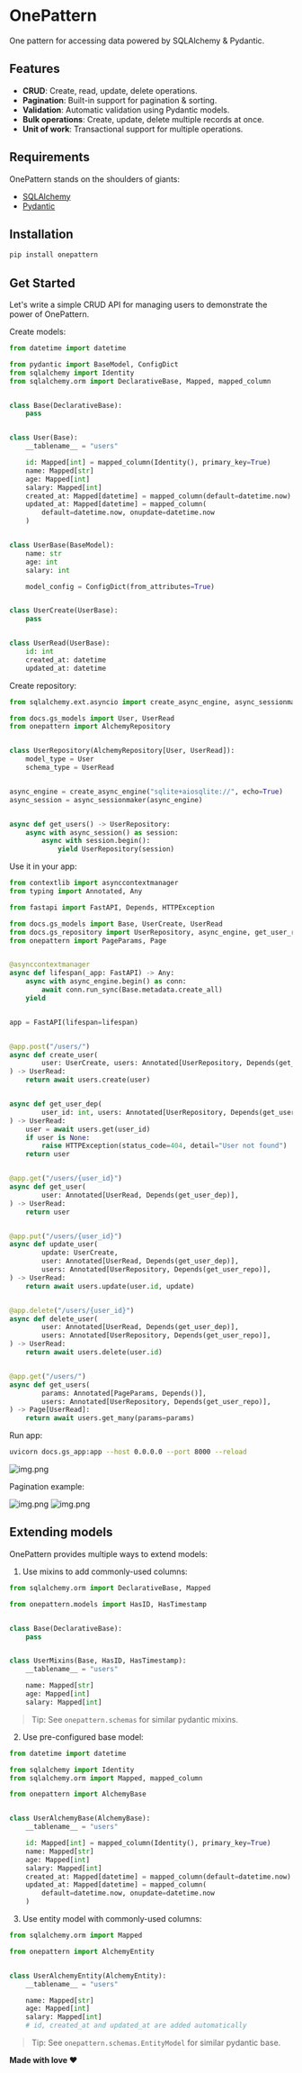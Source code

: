 # OnePattern

One pattern for accessing data powered by SQLAlchemy & Pydantic.

## Features

- **CRUD**: Create, read, update, delete operations.
- **Pagination**: Built-in support for pagination & sorting.
- **Validation**: Automatic validation using Pydantic models.
- **Bulk operations**: Create, update, delete multiple records at once.
- **Unit of work**: Transactional support for multiple operations.

## Requirements

OnePattern stands on the shoulders of giants:

- [SQLAlchemy](https://www.sqlalchemy.org/)
- [Pydantic](https://pydantic-docs.helpmanual.io/)

## Installation

```bash
pip install onepattern
```

## Get Started

Let's write a simple CRUD API for managing users to demonstrate the power of OnePattern.

Create models:

```python
from datetime import datetime

from pydantic import BaseModel, ConfigDict
from sqlalchemy import Identity
from sqlalchemy.orm import DeclarativeBase, Mapped, mapped_column


class Base(DeclarativeBase):
    pass


class User(Base):
    __tablename__ = "users"

    id: Mapped[int] = mapped_column(Identity(), primary_key=True)
    name: Mapped[str]
    age: Mapped[int]
    salary: Mapped[int]
    created_at: Mapped[datetime] = mapped_column(default=datetime.now)
    updated_at: Mapped[datetime] = mapped_column(
        default=datetime.now, onupdate=datetime.now
    )


class UserBase(BaseModel):
    name: str
    age: int
    salary: int

    model_config = ConfigDict(from_attributes=True)


class UserCreate(UserBase):
    pass


class UserRead(UserBase):
    id: int
    created_at: datetime
    updated_at: datetime
```

Create repository:

```python
from sqlalchemy.ext.asyncio import create_async_engine, async_sessionmaker

from docs.gs_models import User, UserRead
from onepattern import AlchemyRepository


class UserRepository(AlchemyRepository[User, UserRead]):
    model_type = User
    schema_type = UserRead


async_engine = create_async_engine("sqlite+aiosqlite://", echo=True)
async_session = async_sessionmaker(async_engine)


async def get_users() -> UserRepository:
    async with async_session() as session:
        async with session.begin():
            yield UserRepository(session)
```

Use it in your app:

```python
from contextlib import asynccontextmanager
from typing import Annotated, Any

from fastapi import FastAPI, Depends, HTTPException

from docs.gs_models import Base, UserCreate, UserRead
from docs.gs_repository import UserRepository, async_engine, get_user_repo
from onepattern import PageParams, Page


@asynccontextmanager
async def lifespan(_app: FastAPI) -> Any:
    async with async_engine.begin() as conn:
        await conn.run_sync(Base.metadata.create_all)
    yield


app = FastAPI(lifespan=lifespan)


@app.post("/users/")
async def create_user(
        user: UserCreate, users: Annotated[UserRepository, Depends(get_user_repo)]
) -> UserRead:
    return await users.create(user)


async def get_user_dep(
        user_id: int, users: Annotated[UserRepository, Depends(get_user_repo)]
) -> UserRead:
    user = await users.get(user_id)
    if user is None:
        raise HTTPException(status_code=404, detail="User not found")
    return user


@app.get("/users/{user_id}")
async def get_user(
        user: Annotated[UserRead, Depends(get_user_dep)],
) -> UserRead:
    return user


@app.put("/users/{user_id}")
async def update_user(
        update: UserCreate,
        user: Annotated[UserRead, Depends(get_user_dep)],
        users: Annotated[UserRepository, Depends(get_user_repo)],
) -> UserRead:
    return await users.update(user.id, update)


@app.delete("/users/{user_id}")
async def delete_user(
        user: Annotated[UserRead, Depends(get_user_dep)],
        users: Annotated[UserRepository, Depends(get_user_repo)],
) -> UserRead:
    return await users.delete(user.id)


@app.get("/users/")
async def get_users(
        params: Annotated[PageParams, Depends()],
        users: Annotated[UserRepository, Depends(get_user_repo)],
) -> Page[UserRead]:
    return await users.get_many(params=params)

```

Run app:

```bash
uvicorn docs.gs_app:app --host 0.0.0.0 --port 8000 --reload
```

![img.png](docs/gs1.png)

Pagination example:

![img.png](docs/gs2.png)
![img.png](docs/gs3.png)

## Extending models

OnePattern provides multiple ways to extend models:

1. Use mixins to add commonly-used columns:

```python
from sqlalchemy.orm import DeclarativeBase, Mapped

from onepattern.models import HasID, HasTimestamp


class Base(DeclarativeBase):
    pass


class UserMixins(Base, HasID, HasTimestamp):
    __tablename__ = "users"

    name: Mapped[str]
    age: Mapped[int]
    salary: Mapped[int]
```

> Tip: See `onepattern.schemas` for similar pydantic mixins.

2. Use pre-configured base model:

```python
from datetime import datetime

from sqlalchemy import Identity
from sqlalchemy.orm import Mapped, mapped_column

from onepattern import AlchemyBase


class UserAlchemyBase(AlchemyBase):
    __tablename__ = "users"

    id: Mapped[int] = mapped_column(Identity(), primary_key=True)
    name: Mapped[str]
    age: Mapped[int]
    salary: Mapped[int]
    created_at: Mapped[datetime] = mapped_column(default=datetime.now)
    updated_at: Mapped[datetime] = mapped_column(
        default=datetime.now, onupdate=datetime.now
    )
```

3. Use entity model with commonly-used columns:

```python
from sqlalchemy.orm import Mapped

from onepattern import AlchemyEntity


class UserAlchemyEntity(AlchemyEntity):
    __tablename__ = "users"

    name: Mapped[str]
    age: Mapped[int]
    salary: Mapped[int]
    # id, created_at and updated_at are added automatically

```

> Tip: See `onepattern.schemas.EntityModel` for similar pydantic base.

**Made with love ❤️**
